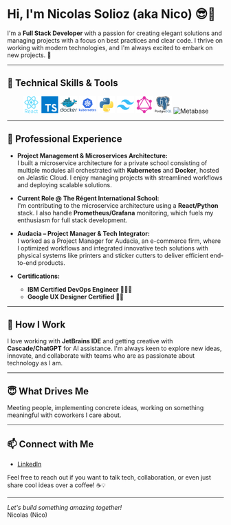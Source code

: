 # Hi, I'm Nicolas Solioz (aka **Nico**) 😎👋

I'm a **Full Stack Developer** with a passion for creating elegant solutions and managing projects with a focus on best practices and clear code. I thrive on working with modern technologies, and I'm always excited to embark on new projects. 🚀

---

## 🔧 Technical Skills & Tools

<div align="center">
  <img src="https://raw.githubusercontent.com/devicons/devicon/master/icons/react/react-original-wordmark.svg" alt="React" width="40" height="40" />
  <img src="https://raw.githubusercontent.com/devicons/devicon/master/icons/typescript/typescript-original.svg" alt="TypeScript" width="40" height="40" />
  <img src="https://raw.githubusercontent.com/devicons/devicon/master/icons/docker/docker-original-wordmark.svg" alt="Docker" width="40" height="40" />
  <img src="https://raw.githubusercontent.com/devicons/devicon/master/icons/kubernetes/kubernetes-plain-wordmark.svg" alt="Kubernetes" width="40" height="40" />
  <img src="https://raw.githubusercontent.com/devicons/devicon/master/icons/python/python-original.svg" alt="Python" width="40" height="40" />
  <img src="https://raw.githubusercontent.com/devicons/devicon/master/icons/tailwindcss/tailwindcss-plain.svg" alt="TailwindCSS" width="40" height="40" />
  <img src="https://raw.githubusercontent.com/devicons/devicon/master/icons/graphql/graphql-plain.svg" alt="GraphQL" width="40" height="40" />
  <img src="https://raw.githubusercontent.com/devicons/devicon/master/icons/postgresql/postgresql-original-wordmark.svg" alt="PostgreSQL" width="40" height="40" />
  <img src="https://cdn.worldvectorlogo.com/logos/metabase.svg" alt="Metabase" width="40" height="40" />
</div>

---

## 💼 Professional Experience

- **Project Management & Microservices Architecture:**  
  I built a microservice architecture for a private school consisting of multiple modules all orchestrated with **Kubernetes** and **Docker**, hosted on Jelastic Cloud. I enjoy managing projects with streamlined workflows and deploying scalable solutions.

- **Current Role @ The Régent International School:**  
  I'm contributing to the microservice architecture using a **React/Python** stack. I also handle **Prometheus/Grafana** monitoring, which fuels my enthusiasm for full stack development.

- **Audacia – Project Manager & Tech Integrator:**  
  I worked as a Project Manager for Audacia, an e-commerce firm, where I optimized workflows and integrated innovative tech solutions with physical systems like printers and sticker cutters to deliver efficient end-to-end products.

- **Certifications:**  
  - **IBM Certified DevOps Engineer** 👨‍💻✅  
  - **Google UX Designer Certified** 🎨📱

---

## 🚀 How I Work

I love working with **JetBrains IDE** and getting creative with **Cascade/ChatGPT** for AI assistance. I'm always keen to explore new ideas, innovate, and collaborate with teams who are as passionate about technology as I am.

---

## 😇 What Drives Me

Meeting people, implementing concrete ideas, working on something meaningful with coworkers I care about. 

---

## 📫 Connect with Me

- [LinkedIn](https://www.linkedin.com/in/nicolas-solioz-%F0%9F%A7%91%E2%80%8D%F0%9F%92%BB%F0%9F%8E%B6-a365b872/)

Feel free to reach out if you want to talk tech, collaboration, or even just share cool ideas over a coffee! ☕💡

---

*Let's build something amazing together!*  
Nicolas (Nico)
